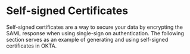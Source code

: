 ﻿# Self-signed Certificates

Self-signed certificates are a way to secure your data by encrypting the SAML response when using single-sign on authentication. The following section serves as an example of generating and using self-signed certificates in OKTA.
